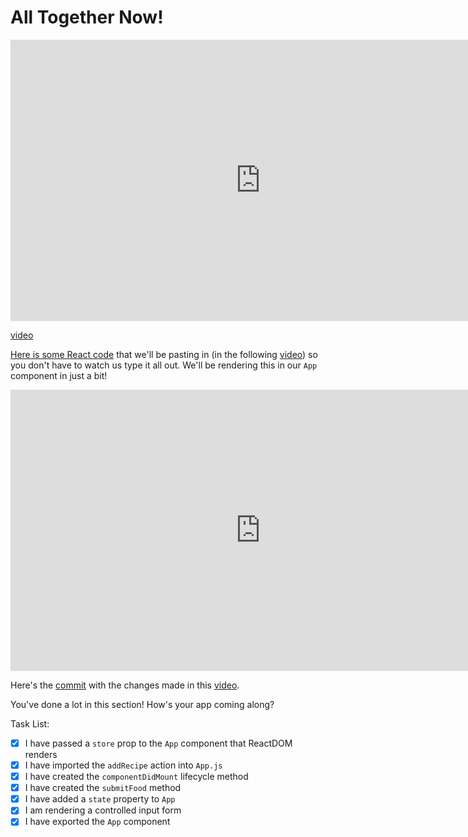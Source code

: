 # All Together Now!
<iframe width="800" height="450" src="https://www.youtube.com/embed/c6aWWs7bOXs" frameborder="0" allowfullscreen></iframe>

[video](https://youtu.be/c6aWWs7bOXs)

[Here is some React code](https://github.com/udacity/reactnd-udacimeals-complete/blob/d0d4b8ade3dea46b7a3250ea196e0f862a399672/src/components/App.js) that we'll be pasting in (in the following [video](https://youtu.be/AlFCMlK5cpU)) so you don't have to watch us type it all out. We'll be rendering this in our `App` component in just a bit!

<iframe width="800" height="450" src="https://www.youtube.com/embed/AlFCMlK5cpU" frameborder="0" allowfullscreen></iframe>

Here's the [commit](https://github.com/udacity/reactnd-udacimeals-complete/commit/d0d4b8ade3dea46b7a3250ea196e0f862a399672) with the changes made in this [video](https://youtu.be/AlFCMlK5cpU).

You've done a lot in this section! How's your app coming along?

Task List:

- [x] I have passed a `store` prop to the `App` component that ReactDOM renders
- [x] I have imported the `addRecipe` action into `App.js`
- [x] I have created the `componentDidMount` lifecycle method
- [x] I have created the `submitFood` method
- [x] I have added a `state` property to `App`
- [x] I am rendering a controlled input form
- [x] I have exported the `App` component